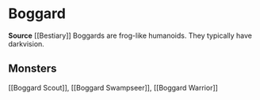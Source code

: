 ﻿---
id: '209'
name: Boggard
rarity: Common
source: '[[DATABASE/source/Bestiary|Bestiary]]'
trait:
- Boggard
type: Trait

---
# Boggard

**Source** [[Bestiary]]
Boggards are frog-like humanoids. They typically have darkvision.

## Monsters

[[Boggard Scout]], [[Boggard Swampseer]], [[Boggard Warrior]]